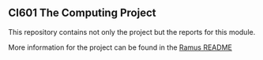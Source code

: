 
## CI601 The Computing Project

This repository contains not only the project but the reports for this module.

More information for the project can be found in the [Ramus README](./ramus/README.md)
